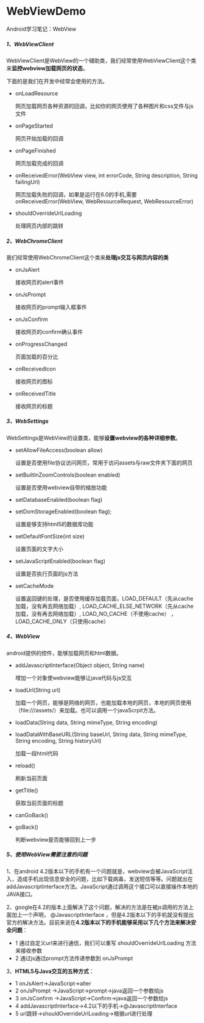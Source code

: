 # WebViewDemo
Android学习笔记：WebView<br>
##### 1、WebViewClient
WebViewClient是WebView的一个辅助类，我们经常使用WebViewClient这个类来**监控webview加载网页的状态**。

下面的是我们在开发中经常会使用的方法。

- onLoadResource

  网页加载网页各种资源的回调，比如你的网页使用了各种图片和css文件与js文件

- onPageStarted

  网页开始加载的回调

- onPageFinished

   网页加载完成的回调

- onReceivedError(WebView view, int errorCode, String description, String failingUrl)

   网页加载失败的回调，如果是运行在6.0的手机,需要onReceivedError(WebView, WebResourceRequest, WebResourceError)

- shouldOverrideUrlLoading

  处理网页内部的跳转

##### 2、WebChromeClient
  我们经常使用WebChromeClient这个类来**处理js交互与网页内容的类**

- onJsAlert

  接收网页的alert事件

- onJsPrompt

  接收网页的prompt输入框事件

- onJsConfirm

  接收网页的confirm确认事件

- onProgressChanged

  页面加载的百分比

- onReceivedIcon

  接收网页的图标

- onReceivedTitle

  接收网页的标题
##### 3、WebSettings
  WebSettings是WebView的设置类，能够**设置webview的各种详细参数**。

- setAllowFileAccess(boolean allow)

  设置是否使用file协议访问网页，常用于访问assets与raw文件夹下面的网页

- setBuiltInZoomControls(boolean enabled)

  设置是否使用webview自带的缩放功能

- setDatabaseEnabled(boolean flag)
- setDomStorageEnabled(boolean flag);

  设置是够支持html5的数据库功能

- setDefaultFontSize(int size)

  设置页面的文字大小

- setJavaScriptEnabled(boolean flag)

   设置是否执行页面的js方法

- setCacheMode

   设置返回键的处理，是否使用缓存加载页面，LOAD_DEFAULT（先从cache加载，没有再去网络加载）, LOAD_CACHE_ELSE_NETWORK（先从cache加载，没有再去网络加载）, LOAD_NO_CACHE（不使用cache） ， LOAD_CACHE_ONLY（只使用cache）
##### 4、WebView
 android提供的控件，能够加载网页和html数据。

- addJavascriptInterface(Object object, String name)

  增加一个对象使webview能够让java代码与js交互

- loadUrl(String url)

  加载一个网页，能够是网络的网页，也能加载本地的网页，本地的网页使用（file:///assets/）来加载。也可以调用一个javaScrpit方法。

- loadData(String data, String mimeType, String encoding)
- loadDataWithBaseURL(String baseUrl, String data, String mimeType, String encoding, String historyUrl)

  加载一段html代码

- reload()

  刷新当前页面

- getTitle()

   获取当前页面的标题

- canGoBack()
- goBack()

   判断webview是否能够回到上一步
##### 5、使用WebView需要注意的问题
1、在android 4.2版本以下的手机有一个问题就是，webview会被JavaScript注入，造成手机出现信息安全的问题，比如下载病毒，发送短信等等。问题就出在addJavascriptInterface方法。JavaScript通过调用这个接口可以直接操作本地的JAVA接口。

2、google在4.2的版本上面解决了这个问题，解决的方法是在被js调用的方法上面加上一个声明， @JavascriptInterface ，但是4.2版本以下的手机就没有提出官方的解决方法。目前来说在**4.2版本以下的手机能够采用以下几个方法来解决安全问题**：
- 1 通过自定义url来进行通信，我们可以重写 shouldOverrideUrlLoading 方法来接收参数
- 2 通过js通过prompt方法传递参数到 onJsPrompt

3、**HTML5与Java交互的五种方式**：
- 1 onJsAlert->JavaScript->alter
- 2 onJsPrompt ->JavaScript->prompt->java返回一个参数给js
- 3 onJsConfirm ->JavaScript->Confirm->java返回一个参数给js
- 4 addJavascriptInterface->4.2以下的手机->@JavascriptInterface
- 5 url跳转->shouldOverrideUrlLoading->根据url进行处理
